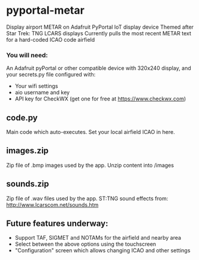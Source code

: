 # pyportal-metar
Display airport METAR on Adafruit PyPortal IoT display device
Themed after Star Trek: TNG LCARS displays
Currently pulls the most recent METAR text for a hard-coded ICAO code airfield

### You will need:
An Adafruit pyPortal or other compatible device with 320x240 display,
and your secrets.py file configured with:
* Your wifi settings
* aio username and key
* API key for CheckWX (get one for free at https://www.checkwx.com)

## code.py
Main code which auto-executes.  Set your local airfield ICAO in here.

## images.zip
Zip file of .bmp images used by the app.  Unzip content into /images

## sounds.zip
Zip file of .wav files used by the app.  ST:TNG sound effects from: http://www.lcarscom.net/sounds.htm

## Future features underway:

* Support TAF, SIGMET and NOTAMs for the airfield and nearby area
* Select between the above options using the touchscreen
* "Configuration" screen which allows changing ICAO and other settings
